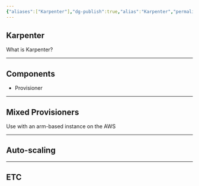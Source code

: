 ```yaml
---
{"aliases":["Karpenter"],"dg-publish":true,"alias":"Karpenter","permalink":"/slides/karpenter/","dgPassFrontmatter":true}
---
```


## Karpenter
What is Karpenter?

---
## Components
- Provisioner

---
## Mixed Provisioners
Use with an arm-based instance on the AWS

---
## Auto-scaling

---
## ETC
